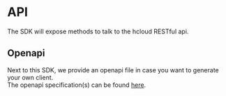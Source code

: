 # API

The SDK will expose methods to talk to the hcloud RESTful api.

## Openapi
Next to this SDK, we provide an openapi file in case you want to generate your own client.\
The openapi specification(s) can be found [here](https://www.moovit-sp.com).

